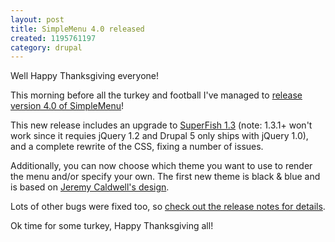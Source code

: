 ```yaml
--- 
layout: post
title: SimpleMenu 4.0 released
created: 1195761197
category: drupal
---
```

Well Happy Thanksgiving everyone!

This morning before all the turkey and football I've managed to <a href="http://drupal.org/project/simplemenu">release version 4.0 of SimpleMenu</a>! 

This new release includes an upgrade to <a href="http://users.tpg.com.au/j_birch/plugins/superfish/">SuperFish 1.3</a> (note: 1.3.1+ won't work since it requies jQuery 1.2 and Drupal 5 only ships with jQuery 1.0), and a complete rewrite of the CSS, fixing a number of issues.

Additionally, you can now choose which theme you want to use to render the menu and/or specify your own. The first new theme is black & blue and is based on <a href="http://nerdliness.com/article/2007/11/01/simplemenu-module-customizations">Jeremy Caldwell's design</a>.

Lots of other bugs were fixed too, so <a href="http://drupal.org/node/194548">check out the release notes for details</a>.

Ok time for some turkey, Happy Thanksgiving all!

<!--break-->

